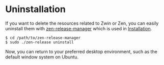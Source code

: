 # Uninstallation

If you want to delete the resources related to Zwin or Zen, you can easily uninstall them with [zen-release-manager](https://github.com/zwin-project/zen-release-manager) which is used in [Installation](/en/getting_started/installation).
```
$ cd /path/to/zen-release-manager
$ sudo ./zen-release uninstall
```

Now, you can return to your preferred desktop environment, such as the default window system on Ubuntu.
